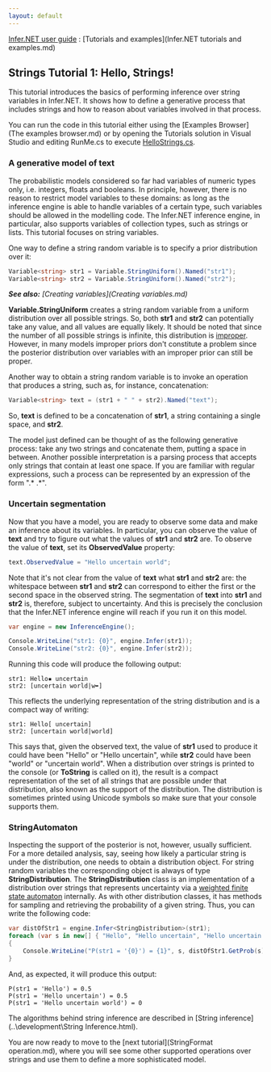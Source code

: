 ```yaml
---
layout: default 
--- 
```

[Infer.NET user guide](index.md) : [Tutorials and examples](Infer.NET tutorials and examples.md)

## Strings Tutorial 1: Hello, Strings!

This tutorial introduces the basics of performing inference over string variables in Infer.NET. It shows how to define a generative process that includes strings and how to reason about variables involved in that process.

You can run the code in this tutorial either using the [Examples Browser](The examples browser.md) or by opening the Tutorials solution in Visual Studio and editing RunMe.cs to execute [HelloStrings.cs](https://github.com/dotnet/infer/blob/master/src/Tutorials/HelloStrings.cs).

### A generative model of text

The probabilistic models considered so far had variables of numeric types only, i.e. integers, floats and booleans. In principle, however, there is no reason to restrict model variables to these domains: as long as the inference engine is able to handle variables of a certain type, such variables should be allowed in the modelling code. The Infer.NET inference engine, in particular, also supports variables of collection types, such as strings or lists. This tutorial focuses on string variables.

One way to define a string random variable is to specify a prior distribution over it:

```csharp
Variable<string> str1 = Variable.StringUniform().Named("str1");  
Variable<string> str2 = Variable.StringUniform().Named("str2");
```

_**See also:** [Creating variables](Creating variables.md)_

**Variable.StringUniform** creates a string random variable from a uniform distribution over all possible strings. So, both **str1** and **str2** can potentially take any value, and all values are equally likely. It should be noted that since the number of all possible strings is infinite, this distribution is [improper](http://en.wikipedia.org/wiki/Prior_probability#Improper_priors). However, in many models improper priors don't constitute a problem since the posterior distribution over variables with an improper prior can still be proper.

Another way to obtain a string random variable is to invoke an operation that produces a string, such as, for instance, concatenation:

```csharp
Variable<string> text = (str1 + " " + str2).Named("text");
```

So, **text** is defined to be a concatenation of **str1**, a string containing a single space, and **str2**.

The model just defined can be thought of as the following generative process: take any two strings and concatenate them, putting a space in between. Another possible interpretation is a parsing process that accepts only strings that contain at least one space. If you are familiar with regular expressions, such a process can be represented by an expression of the form ".* .*".

### Uncertain segmentation

Now that you have a model, you are ready to observe some data and make an inference about its variables. In particular, you can observe the value of **text** and try to figure out what the values of **str1** and **str2** are. To observe the value of **text**, set its **ObservedValue** property:

```csharp
text.ObservedValue = "Hello uncertain world";
```

Note that it's not clear from the value of **text** what **str1** and **str2** are: the whitespace between **str1** and **str2** can correspond to either the first or the second space in the observed string. The segmentation of **text** into **str1** and **str2** is, therefore, subject to uncertainty. And this is precisely the conclusion that the Infer.NET inference engine will reach if you run it on this model.

```csharp
var engine = new InferenceEngine();  

Console.WriteLine("str1: {0}", engine.Infer(str1));  
Console.WriteLine("str2: {0}", engine.Infer(str2));
```

Running this code will produce the following output:

```
str1: Hello▪ uncertain
str2: [uncertain world|w➥]
```
This reflects the underlying representation of the string distribution and is a compact way of writing:
```
str1: Hello[ uncertain]  
str2: [uncertain world|world]
```
This says that, given the observed text, the value of **str1** used to produce it could have been "Hello" or "Hello uncertain", while **str2** could have been "world" or "uncertain world".
When a distribution over strings is printed to the console (or **ToString** is called on it), the result is a compact representation of the set of all strings that are possible under that distribution, also known as the support of the distribution. The distribution is sometimes printed using Unicode symbols so make sure that your console supports them.

### StringAutomaton

Inspecting the support of the posterior is not, however, usually sufficient. For a more detailed analysis, say, seeing how likely a particular string is under the distribution, one needs to obtain a distribution object. For string random variables the corresponding object is always of type **StringDistribution**. The **StringDistribution** class is an implementation of a distribution over strings that represents uncertainty via a [weighted finite state automaton](http://en.wikipedia.org/wiki/Finite_state_transducer#Weighted_automata) internally. As with other distribution classes, it has methods for sampling and retrieving the probability of a given string. Thus, you can write the following code:

```csharp
var distOfStr1 = engine.Infer<StringDistribution>(str1);  
foreach (var s in new[] { "Hello", "Hello uncertain", "Hello uncertain world" })  
{  
    Console.WriteLine("P(str1 = '{0}') = {1}", s, distOfStr1.GetProb(s));  
}
```

And, as expected, it will produce this output:

```
P(str1 = 'Hello') = 0.5  
P(str1 = 'Hello uncertain') = 0.5  
P(str1 = 'Hello uncertain world') = 0
```

The algorithms behind string inference are described in [String inference](..\development\String Inference.html).

You are now ready to move to the [next tutorial](StringFormat operation.md), where you will see some other supported operations over strings and use them to define a more sophisticated model.
